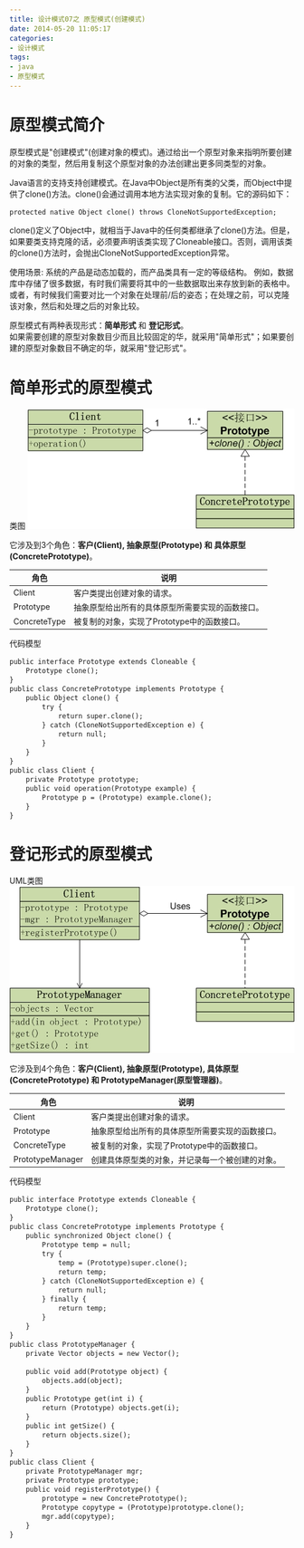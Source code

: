 ```yaml
---
title: 设计模式07之 原型模式(创建模式)
date: 2014-05-20 11:05:17
categories:
- 设计模式
tags:
- java
- 原型模式
---
```


# 原型模式简介

原型模式是"创建模式"(创建对象的模式)。通过给出一个原型对象来指明所要创建的对象的类型，然后用复制这个原型对象的办法创建出更多同类型的对象。

<!-- more -->

Java语言的支持支持创建模式。在Java中Object是所有类的父类，而Object中提供了clone()方法。clone()会通过调用本地方法实现对象的复制。它的源码如下：

    protected native Object clone() throws CloneNotSupportedException;

clone()定义了Object中，就相当于Java中的任何类都继承了clone()方法。但是，如果要类支持克隆的话，必须要声明该类实现了Cloneable接口。否则，调用该类的clone()方法时，会抛出CloneNotSupportedException异常。

使用场景: 系统的产品是动态加载的，而产品类具有一定的等级结构。 例如，数据库中存储了很多数据，有时我们需要将其中的一些数据取出来存放到新的表格中。或者，有时候我们需要对比一个对象在处理前/后的姿态；在处理之前，可以克隆该对象，然后和处理之后的对象比较。

原型模式有两种表现形式：**简单形式** 和 **登记形式**。  
如果需要创建的原型对象数目少而且比较固定的华，就采用"简单形式"；如果要创建的原型对象数目不确定的华，就采用"登记形式"。

# 简单形式的原型模式

类图
![pattern07_01](/images/media/pattern07_01.jpg)

它涉及到3个角色：**客户(Client), 抽象原型(Prototype) 和 具体原型(ConcretePrototype)**。

|     角色   |       说明      |
| ---------- | --------------- |
| Client | 客户类提出创建对象的请求。 |
| Prototype | 抽象原型给出所有的具体原型所需要实现的函数接口。 |
| ConcreteType | 被复制的对象，实现了Prototype中的函数接口。 |


代码模型

    public interface Prototype extends Cloneable {
        Prototype clone();
    }
    public class ConcretePrototype implements Prototype {
        public Object clone() {
            try {
                return super.clone();
            } catch (CloneNotSupportedException e) {
                return null;
            }
        }
    }
    public class Client {
        private Prototype prototype;
        public void operation(Prototype example) {
            Prototype p = (Prototype) example.clone();
        }
    }
# 登记形式的原型模式

UML类图
![pattern07_02](/images/media/pattern07_02.jpg)

它涉及到4个角色：**客户(Client), 抽象原型(Prototype), 具体原型(ConcretePrototype) 和 PrototypeManager(原型管理器)**。

|     角色   |       说明      |
| ---------- | --------------- |
| Client | 客户类提出创建对象的请求。 |
| Prototype | 抽象原型给出所有的具体原型所需要实现的函数接口。 |
| ConcreteType | 被复制的对象，实现了Prototype中的函数接口。 |
| PrototypeManager | 创建具体原型类的对象，并记录每一个被创建的对象。 |



代码模型

    public interface Prototype extends Cloneable {
        Prototype clone();
    }
    public class ConcretePrototype implements Prototype {
        public synchronized Object clone() {
            Prototype temp = null;
            try {
                temp = (Prototype)super.clone();
                return temp;
            } catch (CloneNotSupportedException e) {
                return null;
            } finally {
                return temp;
            }
        }
    }
    public class PrototypeManager {
        private Vector objects = new Vector();

        public void add(Prototype object) {
            objects.add(object);
        }
        public Prototype get(int i) {
            return (Prototype) objects.get(i);
        }
        public int getSize() {
            return objects.size();
        }
    }
    public class Client {
        private PrototypeManager mgr;
        private Prototype prototype;
        public void registerPrototype() {
            prototype = new ConcretePrototype();
            Prototype copytype = (Prototype)prototype.clone();
            mgr.add(copytype);
        }
    }
